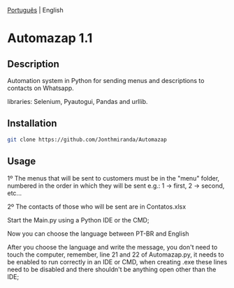 [Português](https://github.com/Jonthmiranda/Automazap/blob/main/README%20pt-br.md) | English

# Automazap 1.1

## Description

Automation system in Python for sending menus and descriptions to contacts on Whatsapp.

libraries: Selenium, Pyautogui, Pandas and urllib.

## Installation

```bash
git clone https://github.com/Jonthmiranda/Automazap
```

## Usage
1º The menus that will be sent to customers must be in the "menu" folder, numbered in the order in which they will be sent e.g.: 1 -> first, 2 -> second, etc...

2º The contacts of those who will be sent are in Contatos.xlsx

Start the Main.py using a Python IDE or the CMD;

Now you can choose the language between PT-BR and English

After you choose the language and write the message, you don't need to touch the computer, remember, line 21 and 22 of Automazap.py, it needs to be enabled to run correctly in an IDE or CMD, when creating .exe these lines need to be disabled and there shouldn't be anything open other than the IDE;

